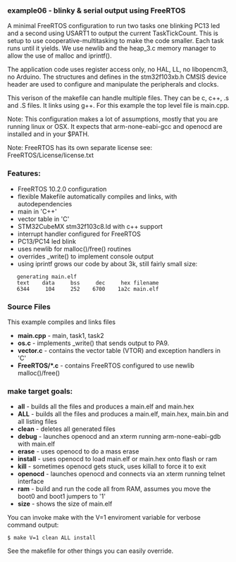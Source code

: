 ### example06 - blinky & serial output using FreeRTOS

A minimal FreeRTOS configuration to run two tasks one blinking PC13 led and a second using USART1 to output the current TaskTickCount. This is setup to use cooperative-multitasking to make the code smaller. Each task runs until it yields.  We use newlib and the heap_3.c memory manager to allow the use of malloc and iprintf().

The application code uses register access only, no HAL, LL, no libopencm3, no Arduino. The structures and defines in the stm32f103xb.h CMSIS device header are used to configure and manipulate the peripherals and clocks.

This verison of the makefile can handle multiple files. They can be c, c++, .s and .S files.  It links using g++. For this example the top level file is main.cpp.

Note: This configuration makes a lot of assumptions, mostly that you are running linux or OSX. It expects that arm-none-eabi-gcc and openocd are installed and in your $PATH.

Note: FreeRTOS has its own separate license see: FreeRTOS/License/license.txt

### Features:

* FreeRTOS 10.2.0 configuration 
* flexible Makefile automatically compiles and links, with autodependencies
* main in 'C++'
* vector table in 'C'
* STM32CubeMX stm32f103c8.ld with c++ support
* interrupt handler configured for FreeRTOS
* PC13/PC14 led blink
* uses newlib for malloc()/free() routines
* overrides _write() to implement console output
* using iprintf grows our code by about 3k, still fairly small size:
```
   generating main.elf
   text	   data	    bss	    dec	    hex	filename
   6344	    104	    252	   6700	   1a2c	main.elf

```
### Source Files
This example compiles and links files 

  * **main.cpp** - main, task1, task2
  * **os.c** - implements _write() that sends output to PA9.
  * **vector.c** - contains the vector table (VTOR) and exception handlers in 'C'
  * **FreeRTOS/\*.c** - contains FreeRTOS configured to use newlib malloc()/free()

### make target goals:

* **all** - builds all the files and produces a main.elf and main.hex
* **ALL** - builds all the files and produces a main.elf, main.hex, main.bin and all listing files
* **clean** - deletes all generated files
* **debug** - launches openocd and an xterm running arm-none-eabi-gdb with main.elf
* **erase** - uses openocd to do a mass erase
* **install** - uses openocd to load main.elf or main.hex onto flash or ram
* **kill** - sometimes openocd gets stuck, uses killall to force it to exit
* **openocd** - launches openocd and connects via an xterm running telnet interface
* **ram** - build and run the code all from RAM, assumes you move the boot0 and boot1 jumpers to '1'
* **size** - shows the size of main.elf

You can invoke make with the V=1 enviroment variable for verbose command output:

`$ make V=1 clean ALL install
`

See the makefile for other things you can easily override.
